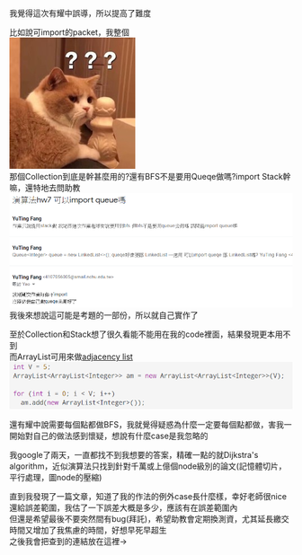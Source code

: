 我覺得這次有耀中誤導，所以提高了難度  

比如說可import的packet，我整個  
![cat](cat.jpeg)  
那個Collection到底是幹甚麼用的?還有BFS不是要用Queqe做嗎?import Stack幹嘛，還特地去問助教  
![email](email.PNG)  
我後來想說這可能是考題的一部份，所以就自己實作了  

至於Collection和Stack想了很久看能不能用在我的code裡面，結果發現更本用不到  
而ArrayList可用來做[adjacency list](https://www.programiz.com/dsa/graph-adjacency-list)  
![adjacency_list](adjacency_list.png)

還有耀中說需要每個點都做BFS，我就覺得疑惑為什麼一定要每個點都做，害我一開始對自己的做法感到懷疑，想說有什麼case是我忽略的  

我google了兩天，一直都找不到我想要的答案，精確一點的就Dijkstra's algorithm，近似演算法只找到針對千萬或上億個node級別的論文(記憶體切片，平行處理，圖node的壓縮)  

直到我發現了一篇文章，知道了我的作法的例外case長什麼樣，幸好老師很nice還給誤差範圍，我估了一下誤差大概是多少，應該有在誤差範圍內   
但還是希望最後不要突然間有bug(拜託)，希望助教會定期換測資，尤其延長繳交時間又增加了我焦慮的時間，好想早死早超生  
之後我會把查到的連結放在這裡->  
